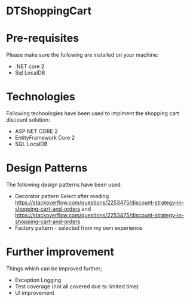 # DTShoppingCart

# Pre-requisites
Please make sure the following are installed on your machine:
* .NET core 2
* Sql LocalDB


# Technologies 
Following technologies have been used to implment the shopping cart discount solution:
* ASP.NET CORE 2
* EntityFramework Core 2
* SQL LocalDB

# Design Patterns
The following design patterns have been used:
* Decorator pattern
Select after reading
https://stackoverflow.com/questions/2253475/discount-strategy-in-shopping-cart-and-orders and 
https://stackoverflow.com/questions/2253475/discount-strategy-in-shopping-cart-and-orders
* Factory pattern - selected from my own experience 

# Further improvement
Things which can be improved further;
* Exception Logging
* Test coverage (not all covered due to limited time) 
* UI improvement
